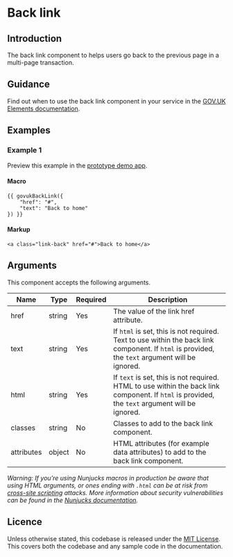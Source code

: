 # Back link

## Introduction

The back link component to helps users go back to the previous page in a multi-page transaction.

## Guidance

Find out when to use the back link component in your service in the [GOV.UK Elements documentation](http://govuk-elements.herokuapp.com/).

## Examples

### Example 1

Preview this example in the [prototype demo app](https://govuk-prototype-kit-macros.herokuapp.com/examples/back-link/#example-1).

#### Macro

```
{{ govukBackLink({
	"href": "#",
	"text": "Back to home"
}) }}
```

#### Markup

```
<a class="link-back" href="#">Back to home</a>
```

## Arguments

This component accepts the following arguments.

|Name|Type|Required|Description|
|---|---|---|---|
|href|string|Yes|The value of the link href attribute.|
|text|string|Yes|If `html` is set, this is not required. Text to use within the back link component. If `html` is provided, the `text` argument will be ignored.|
|html|string|Yes|If `text` is set, this is not required. HTML to use within the back link component. If `html` is provided, the `text` argument will be ignored.|
|classes|string|No|Classes to add to the back link component.|
|attributes|object|No|HTML attributes (for example data attributes) to add to the back link component.|


*Warning: If you’re using Nunjucks macros in production be aware that using HTML arguments, or ones ending with `.html` can be at risk from [cross-site scripting](https://en.wikipedia.org/wiki/Cross-site_scripting) attacks. More information about security vulnerabilities can be found in the [Nunjucks documentation](https://mozilla.github.io/nunjucks/api.html#user-defined-templates-warning).*

## Licence

Unless otherwise stated, this codebase is released under the [MIT License](https://github.com/whatterz/govuk-prototype-kit-macros/blob/master/LICENSE). This covers both the codebase and any sample code in the documentation.